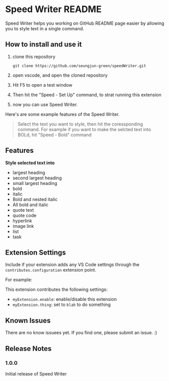 # Speed Writer README

Speed Writer helps you working on GitHub README page easier by allowing you to style text in a single command. 
## How to install and use it

1. clone this repository
    ```
    git clone https://github.com/seungjun-green/speedWriter.git
    ```

2. open vscode, and open the cloned repository

3. Hit F5 to open a test window

4. Then hit the "Speed -  Set Up" command, to strat running this extension

5. now you can use Speed Writer.

Here's are some example features of the Speed Writer.
> Select the text you want to style, then hit the coressponding command. For example if you want to make the selcted text into BOLd, hit "Speed - Bold" command
## Features

**Style selected text into**

- largest heading
- second largest heading
- small largest heading
- bold
- italic
- Bold and nested italic
- All bold and italic
- quote text
- quote code
- hyperlink
- image link
- list
- task
## Extension Settings

Include if your extension adds any VS Code settings through the `contributes.configuration` extension point.

For example:

This extension contributes the following settings:

* `myExtension.enable`: enable/disable this extension
* `myExtension.thing`: set to `blah` to do something

## Known Issues

There are no know issuees yet. If you find one, please submit an issue. :)
## Release Notes
### 1.0.0

Initial release of Speed Writer



